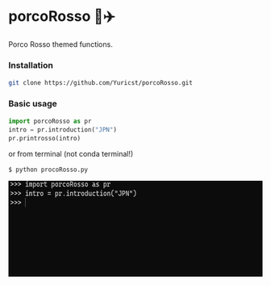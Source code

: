 # porcoRosso :pig::airplane:

Porco Rosso themed functions. 


### Installation

```bash
git clone https://github.com/Yuricst/porcoRosso.git
```

### Basic usage

```python
import porcoRosso as pr
intro = pr.introduction("JPN")
pr.printrosso(intro)
```

or from terminal (not conda terminal!)

```bash
$ python procoRosso.py
```

<img src="./etc/porco_intro_demo.gif" width="590" height="190" />
